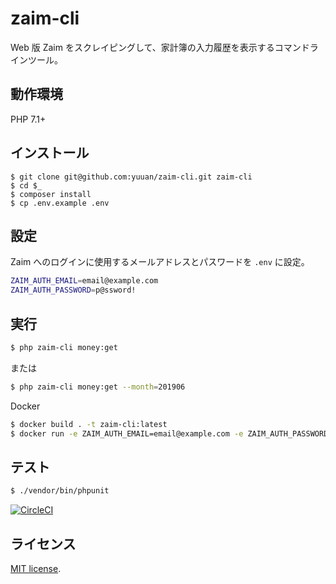 # zaim-cli

Web 版 Zaim をスクレイピングして、家計簿の入力履歴を表示するコマンドラインツール。

## 動作環境

PHP 7.1+

## インストール

```console
$ git clone git@github.com:yuuan/zaim-cli.git zaim-cli
$ cd $_
$ composer install
$ cp .env.example .env
```

## 設定

Zaim へのログインに使用するメールアドレスとパスワードを `.env` に設定。

```sh
ZAIM_AUTH_EMAIL=email@example.com
ZAIM_AUTH_PASSWORD=p@ssword!
```

## 実行

```sh
$ php zaim-cli money:get
```

または

```sh
$ php zaim-cli money:get --month=201906
```

Docker

```sh
$ docker build . -t zaim-cli:latest
$ docker run -e ZAIM_AUTH_EMAIL=email@example.com -e ZAIM_AUTH_PASSWORD=p@ssword! -it --rm zaim-cli:latest money:get --month=201906
```

## テスト

```sh
$ ./vendor/bin/phpunit
```

[![CircleCI](https://circleci.com/gh/yuuan/zaim-cli.svg?style=svg)](https://circleci.com/gh/yuuan/zaim-cli)

## ライセンス

[MIT license](https://github.com/yuuan/zaim-cli/blob/master/LICENSE.md).
